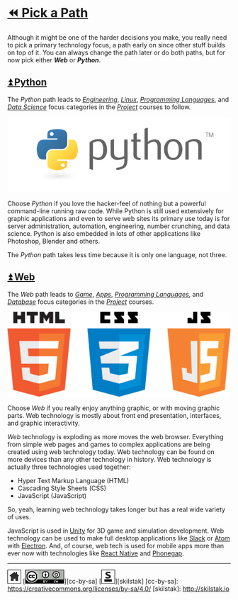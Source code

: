 # [⏪ Pick a Path](/README.md)

Although it might be one of the harder decisions you make, you
really need to pick a primary technology focus, a path early on
since other stuff builds on top of it. You can always change the
path later or do both paths, but for now pick either ***Web*** or
***Python***. 

## [⏫ Python](#)

The *Python* path leads to [*Engineering*][eng], [*Linux*][linux],
[*Programming Languages*][lang], and [*Data Science*][data] focus
categories in the [*Project*][project] courses to follow.

![](/assets/python.png)

[eng]: http://eng.skilstak.io
[linux]: http://linux.skilstak.io
[lang]: http://lang.skilstak.io
[data]: http://data.skilstak.io
[project]: http://project.skilstak.io

Choose *Python* if you love the hacker-feel of nothing but a powerful
command-line running raw code. While Python is still used extensively
for graphic applications and even to serve web sites its primary
use today is for server administration, automation, engineering,
number crunching, and data science. Python is also embedded in lots
of other applications like Photoshop, Blender and others.

The *Python* path takes less time because it is only one language,
not three.

## [⏫ Web](#)

The *Web* path leads to [*Game*][game], [*Apps*][apps], [*Programming
Languages*][lang], and [*Database*][data] focus categories in the
[*Project*][project] courses.

[game]: http://game.skilstak.io
[apps]: http://apps.skilstak.io

![](/assets/web.png)

Choose *Web* if you really enjoy anything graphic, or with moving
graphic parts. Web technology is mostly about front end
presentation, interfaces, and graphic interactivity.

*Web* technology is exploding as more moves the web browser.
Everything from simple web pages and games to complex applications
are being created using web technology today. Web technology can be
found on more devices than any other technology in history.
Web technology is actually three technologies used together:

* Hyper Text Markup Language (HTML)
* Cascading Style Sheets (CSS)
* JavaScript (JavaScript)

So, yeah, learning web technology takes longer but has a real wide
variety of uses. 

JavaScript is used in [Unity](http://unity3d.com) for 3D game and
simulation development.  Web technology can be used to make full
desktop applications like [Slack](http://slack.com) or [Atom](https://atom.io) with [Electron](https://electron.atom.io). And, of
course, web tech is used for mobile apps more than ever now with
technologies like [React Native][react] and [Phonegap][phonegap].

[react]: https://facebook.github.io/react-native/
[phonegap]: http://phonegap.com

---
[![home](/assets/home-bw.png)](/README.md)
[![cc-by-sa](/assets/cc-by-sa.png)][cc-by-sa]
[![skilstak](/assets/skilstak-logo-bw.png)][skilstak]
[cc-by-sa]: https://creativecommons.org/licenses/by-sa/4.0/
[skilstak]: http://skilstak.io

